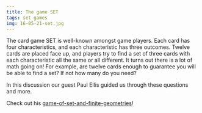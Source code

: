 ```yaml
---
title: The game SET
tags: set games
img: 16-05-21-set.jpg
---
```


The card game SET is well-known amongst game players. Each card has four characteristics, and each characteristic has three outcomes. Twelve cards are placed face up, and players try to find a set of three cards with each characteristic all the same or all different. It turns out there is a lot of math going on! For example, are twelve cards enough to guarantee you will be able to find a set? If not how many do you need?<!--more-->

<p>In this discussion our guest Paul Ellis guided us through these questions and more.</p>
<p>Check out his <a href="http://boisemathcircles.org/wp-content/uploads/2016/05/Game-of-Set-and-Finite-Geometries.pdf">game-of-set-and-finite-geometries</a>!</p>
